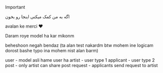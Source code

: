 > [!IMPORTANT]
> اگه به من کمک میکنی اینجا رو بخون


avalan ke merci :heart:

Daram roye model ha kar mikonm

beheshoon negah bendaz (ta alan test nakardm btw mohem ine logicam dorost bashe typo ina mohem nist alan barm)



user - model asli hame user ha
artist - user type 1
applicant - user type 2
post - only artist can share post
request -  applicants send request to artist



